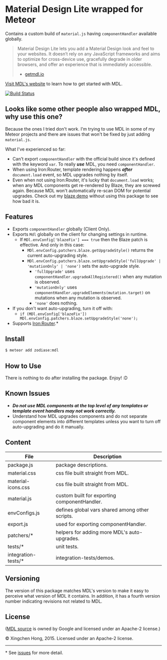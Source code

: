 Material Design Lite wrapped for Meteor
==============================================================================
Contains a custom build of `material.js` having `componentHandler` available globally.

> Material Design Lite lets you add a Material Design look and feel to your websites. It doesn’t rely on any JavaScript frameworks and aims to optimize for cross-device use, gracefully degrade in older browsers, and offer an experience that is immediately accessible.
> - [getmdl.io](http://www.getmdl.io/index.html)

[Visit MDL's website](http://www.getmdl.io/started/index.html) to learn how to get started with MDL.

[![Build Status](https://travis-ci.org/Zodiase/meteor-mdl.svg?branch=master)](https://travis-ci.org/Zodiase/meteor-mdl)

Looks like some other people also wrapped MDL, why use this one?
------------------------------------------------------------------------------
Because the ones I tried don't work. I'm trying to use MDL in some of my Meteor projects and there are issues that won't be fixed by just adding `material.js`.

What I've experienced so far:

* Can't export `componentHandler` with the official build since it's defined with the keyword `var`. To really ***use*** MDL, you need `componentHandler`.
* When using Iron:Router, template rendering happens ***after*** `document.load` event, so MDL upgrades nothing by itself.
* Even when not using Iron:Router, it's lucky that `document.load` works; when any MDL components get re-rendered by Blaze, they are screwed again. Because MDL won't automatically re-scan DOM for potential upgrades. Check out my [blaze demo](https://github.com/Zodiase/meteor-mdl/tree/master/integration-tests/issue1) without using this package to see how bad it is.

Features
------------------------------------------------------------------------------
* Exports `componentHandler` globally (Client Only).
* Exports `Mdl` globally on the client for changing settings in runtime.
	* If `MDl.envConfig['blazeFix'] === true` then the Blaze patch is effective. And only in this case:
		* `MDl.envConfig.patchers.blaze.getUpgradeStyle()` returns the current auto-upgrading style.
		* `MDl.envConfig.patchers.blaze.setUpgradeStyle('fullUpgrade' | 'mutationOnly' | 'none')` sets the auto-upgrade style.
			* `'fullUpgrade'` uses `componentHandler.upgradeAllRegistered()` when any mutation is observed.
			* `'mutationOnly'` uses `componentHandler.upgradeElements(mutation.target)` on mutations when any mutation is observed.
			* `'none'` does nothing.
* If you don't want auto-upgrading, turn it off with:
	* `if (MDl.envConfig['blazeFix']) MDl.envConfig.patchers.blaze.setUpgradeStyle('none');`
* Supports [Iron:Router](https://github.com/iron-meteor/iron-router).*

Install
------------------------------------------------------------------------------
```Bash
$ meteor add zodiase:mdl
```

How to Use
------------------------------------------------------------------------------
There is nothing to do after installing the package. Enjoy! :D

Known Issues
------------------------------------------------------------------------------
* ***Do not use MDL components at the top level of any templates or template event handlers may not work correctly.***
* Understand how MDL upgrades components and do not separate component elements into different templates unless you want to turn off auto-upgrading and do it manually.

Content
------------------------------------------------------------------------------
| File                | Description                                     |
| ------------------- | ----------------------------------------------- |
| package.js          | package descriptions.                           |
| material.css        | css file built straight from MDL.               |
| material-icons.css  | css file built straight from MDL.               |
| material.js         | custom built for exporting componentHandler.    |
| envConfigs.js       | defines global vars shared among other scripts. |
| export.js           | used for exporting componentHandler.            |
| patchers/*          | helpers for adding more MDL's auto-upgrades.    |
| tests/*             | unit tests.                                     |
| integration-tests/* | integration-tests/demos.                        |

Versioning
------------------------------------------------------------------------------
The version of this package matches MDL's version to make it easy to perceive what version of MDL it contains.
In addition, it has a fourth version number indicating revisions not related to MDL.

License
------------------------------------------------------------------------------
([MDL source](https://github.com/google/material-design-lite) is owned by Google and licensed under an Apache-2 license.)

© Xingchen Hong, 2015. Licensed under an Apache-2 license.


------------------------------------------------------------------------------
\* See [issues](https://github.com/Zodiase/meteor-mdl/issues) for more detail.
